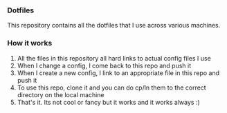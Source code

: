 ### Dotfiles
This repository contains all the dotfiles that I use across various machines.

### How it works
1. All the files in this repository all hard links to actual config files I use
2. When I change a config, I come back to this repo and push it
3. When I create a new config, I link to an appropriate file in this repo and push it
4. To use this repo, clone it and you can do cp/ln them to the correct directory on the local machine
5. That's it. Its not cool or fancy but it works and it works always :)
